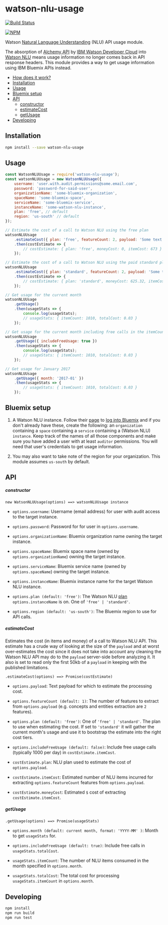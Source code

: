 # watson-nlu-usage

[![Build Status](https://travis-ci.org/coderigo/watson-nlu-usage.png?branch=master)](https://travis-ci.org/coderigo/watson-nlu-usage)

[![NPM](https://nodei.co/npm/watson-nlu-usage.png?downloads=true)](https://nodei.co/npm/watson-nlu-usage/)

Watson [Natural Language Understanding](https://www.ibm.com/watson/developercloud/natural-language-understanding.html) (NLU) API usage module.

The absorption of [Alchemy API](https://www.alchemyapi.com/) by [IBM Watson Developer Cloud](https://www.ibm.com/watson/developercloud/) into [Watson NLU](https://www.ibm.com/watson/developercloud/natural-language-understanding.html) means usage information no longer comes back in API response headers. This module provides a way to get usage information using IBM Bluemix APIs instead.

<!-- toc -->
- [How does it work?](#how-does-it-work)
- [Installation](#installation)
- [Usage](#usage)
- [Bluemix setup](#bluemix-setup)
- [API](#api)
    * [constructor](#constructor)
    * [estimateCost](#estimateCost)
    * [getUsage](#getUsage)
- [Developing](#developing)
<!-- tocstop -->

## Installation

```bash
npm install --save watson-nlu-usage
```

## Usage

```javascript
const WatsonNLUUsage = require('watson-nlu-usage');
const watsonNLUUsage = new WatsonNLUUsage({
    username: 'user.with.audit.permissions@some.email.com',
    password: 'password-for-said-user',
    organizationName: 'some-bluemix-organization',
    spaceName: 'some-bluemix-space',
    serviceName: 'some-bluemix-service',
    instanceName: 'some-watson-nlu-instance',
    plan: 'free', // default
    region: 'us-south' // default
});

// Estimate the cost of a call to Watson NLU using the free plan
watsonNLUUsage
    .estimateCost({ plan: 'free', featureCount: 2, payload: 'Some text to send to Watson NLU....' })
    .then(costEstimate => {
        // costEstimate: { plan: 'free', moneyCost: 0, itemCost: 673 }
    });

// Estimate the cost of a call to Watson NLU using the paid standard plan
watsonNLUUsage
    .estimateCost({ plan: 'standard', featureCount: 2, payload: 'Some text to send to Watson NLU....' })
    .then(costEstimate => {
        // costEstimate: { plan: 'standard', moneyCost: 625.32, itemCost: 250738 }
    });

// Get usage for the current month
watsonNLUUsage
    .getUsage()
    .then(usageStats => {
        console.log(usageStats);
        // usageStats: { itemCount: 1010, totalCost: 0.03 }
    });

// Get usage for the current month including free calls in the itemCount
watsonNLUUsage
    .getUsage({ includeFreeUsage: true })
    .then(usageStats => {
        console.log(usageStats);
        // usageStats: { itemCount: 1010, totalCost: 0.03 }
    });

// Get usage for January 2017
watsonNLUUsage
    .getUsage({ month: '2017-01' })
    .then(usageStats => {
        // usageStats: { itemCount: 1010, totalCost: 0.03 }
    });
```

## Bluemix setup

1. A Watson NLU instance. Follow their [page](https://www.ibm.com/watson/developercloud/natural-language-understanding.html) to [log into Bluemix](https://idaas.iam.ibm.com/idaas/mtfim/sps/authsvc?PolicyId=urn:ibm:security:authentication:asf:basicldapuser) and if you don't already have these, create the following: an `organization` containing a `space` containing a `service` containing a (Watson NLU) `instance`. Keep track of the names of all those components and make sure you have added a user with at least `auditor` permissions. You will need that user's credentials to get usage information.

2. You may also want to take note of the region for your organization. This module assumes `us-south` by default.

## API

##### constructor
`new WatsonNLUUsage(options) ==> watsonNLUUsage instance`

- `options.username`: Username (email address) for user with audit access to the target instance.

- `options.password`: Password for for user in `options.username`.

- `options.organizationName`: Bluemix organization name owning the target instance.

- `options.spaceName`: Bluemix space name (owned by `options.organizationName`) owning the target instance.

- `options.serviceName`: Bluemix service name (owned by `options.spaceName`) owning the target instance.

- `options.instanceName`: Bluemix instance name for the target Watson NLU instance.

- `options.plan (default: 'free')`: The Watson NLU [plan](https://www.ibm.com/watson/developercloud/natural-language-understanding.html) `options.instanceName` is on. One of `'free' | 'standard'`.

- `options.region (default: 'us-south')`: The Bluemix region to use for API calls.

##### estimateCost
Estimates the cost (in items and money) of a call to Watson NLU API. This estimate has a crude way of looking at the size of the `payload` and at worst over-estimates the cost since it does not take into account any cleaning the Watson NLU API may do to the `payload` server-side before analyzing it. It also is set to read only the first 50kb of a `payload` in keeping with the published limitations.

`.estimateCost(options) ==> Promise(costEstimate)`

- `options.payload`: Text payload for which to estimate the processing cost.

- `options.featureCount (default: 1)`: The number of features to extract from `options.payload` (e.g. concepts and entities extraction are `2` features).

- `options.plan (default: 'free')`: One of `'free' | 'standard'`. The plan to use when estimating the cost. If set to `'standard'` it will gather the current month's usage and use it to bootstrap the estimate into the right cost tiers.

- `options.includeFreeUsage (default: false)`: Include free usage calls (typically 1000 per day) in `costEstimate.itemCost`.

- `costEstimate.plan`: NLU plan used to estimate the cost of `options.payload`.

- `costEstimate.itemCost`: Estimated number of NLU items incurred for extracting `options.featureCount` features from `options.payload`.

- `costEstimate.moneyCost`: Estimated `$` cost of extracting `costEstimate.itemCost`.

##### getUsage
`.getUsage(options) ==> Promise(usageStats)`

- `options.month (default: current month, format: 'YYYY-MM' )`: Month to get `usageStats` for.

- `options.includeFreeUsage (default: true)`: Include free calls in `usageStats.totalCost`.

- `usageStats.itemCount`: The number of NLU items consumed in the month specified in `options.month`.

- `usageStats.totalCost`: The total cost for processing `usageStats.itemCount` in `options.month`.


## Developing

```javascript
npm install
npm run build
npm run test
```